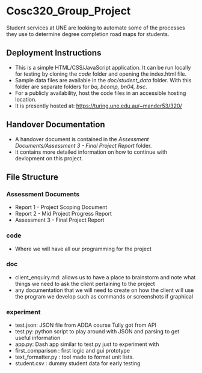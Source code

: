 # Cosc320_Group_Project
Student services at UNE are looking to automate some of the processes they use to determine degree completion road maps for students.

## Deployment Instructions
 - This is a simple HTML/CSS/JavaScript application. It can be run locally for testing by cloning the *code* folder and opening the index.html file.
 - Sample data files are available in the *doc/student_data* folder. With this folder are separate folders for *ba, bcomp, bn04, bsc*.
 - For a publicly availability, host the code files in an accessible hosting location.
 - It is presently hosted at: https://turing.une.edu.au/~mander53/320/

## Handover Documentation
 - A handover document is contained in the *Assessment Documents/Assessment 3 - Final Project Report* folder.
 - It contains more detailed information on how to continue with devlopment on this project.

## File Structure

### Assessment Documents
 - Report 1 - Project Scoping Document
 - Report 2 - Mid Project Progress Report
 - Assessment 3 - Final Project Report

### code
  - Where we will have all our programming for the project

### doc
 - client_enquiry.md: allows us to have a place to brainstorm and note what things we need to ask the client pertaining to the project
 - any documentation that we will need to create on how the client will use the program we develop such as commands or screenshots if graphical

### experiment
 - test.json: JSON file from ADDA course Tully got from API
 - test.py: python script to play around with JSON and parsing to get useful information
 - app.py: Dash app similar to test.py just to experiment with
 - first_comparison : first logic and gui prototype
 - text_formatter.py : tool made to format unit lists.
 - student.csv : dummy student data for early testing

